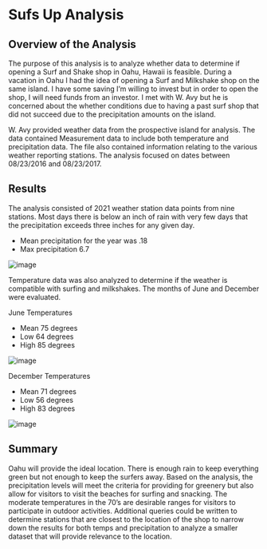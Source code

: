 # Sufs Up Analysis 
## Overview of the Analysis
The purpose of this analysis is to analyze whether data to determine if opening a Surf and Shake shop in Oahu, Hawaii is feasible. During a vacation in Oahu I had the idea of opening a Surf and Milkshake shop on the same island. I have some saving I’m willing to invest but in order to open the shop, I will need funds from an investor. I met with W. Avy but he is concerned about the whether conditions due to having a past surf shop that did not succeed due to the precipitation amounts on the island. 

W. Avy provided weather data from the prospective island for analysis. The data contained Measurement data to include both temperature and precipitation data. The file also contained information relating to the various weather reporting stations. The analysis focused on dates between 08/23/2016 and 08/23/2017. 

## Results
The analysis consisted of 2021 weather station data points from nine stations. Most days there is below an inch of rain with very few days that the precipitation exceeds three inches for any given day. 

- Mean precipitation for the year was .18 
- Max precipitation 6.7

![image](https://user-images.githubusercontent.com/88912539/139769647-e0e80183-750d-40fc-b5a6-b54dd6836725.png)

Temperature data was also analyzed to determine if the weather is compatible with surfing and milkshakes. The months of June and December were evaluated. 

June Temperatures
- Mean 75 degrees
- Low 64 degrees
- High 85 degrees     

![image](https://user-images.githubusercontent.com/88912539/139769865-fc3eb2c5-4705-4434-9ab2-c57e173fa578.png)

December Temperatures
- Mean 71 degrees
- Low 56 degrees
- High 83 degrees

![image](https://user-images.githubusercontent.com/88912539/139770020-4be42368-9d2e-4740-880d-5f31c257bbae.png)

## Summary 
Oahu will provide the ideal location. There is enough rain to keep everything green but not enough to keep the surfers away. Based on the analysis, the precipitation levels will meet the criteria for providing for greenery but also allow for visitors to visit the beaches for surfing and snacking. 
The moderate temperatures in the 70’s are desirable ranges for visitors to participate in outdoor activities. 
Additional queries could be written to determine stations that are closest to the location of the shop to narrow down the results for both temps and precipitation to analyze a smaller dataset that will provide relevance to the location. 

